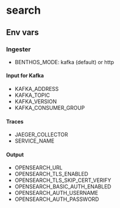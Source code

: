 # search

## Env vars
### Ingester
- BENTHOS_MODE: kafka (default) or http
#### Input for Kafka
- KAFKA_ADDRESS
- KAFKA_TOPIC
- KAFKA_VERSION
- KAFKA_CONSUMER_GROUP
#### Traces
- JAEGER_COLLECTOR
- SERVICE_NAME
#### Output
- OPENSEARCH_URL
- OPENSEARCH_TLS_ENABLED
- OPENSEARCH_TLS_SKIP_CERT_VERIFY
- OPENSEARCH_BASIC_AUTH_ENABLED
- OPENSEARCH_AUTH_USERNAME
- OPENSEARCH_AUTH_PASSWORD
